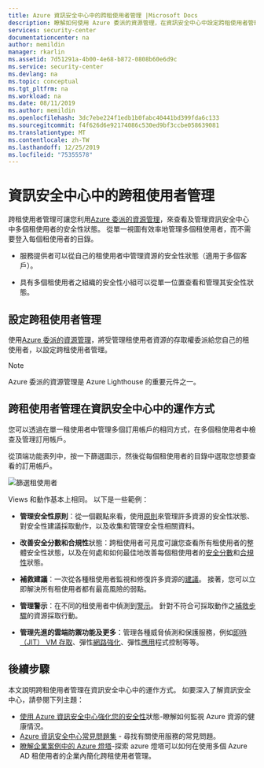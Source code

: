 ```yaml
---
title: Azure 資訊安全中心中的跨租使用者管理 |Microsoft Docs
description: 瞭解如何使用 Azure 委派的資源管理，在資訊安全中心中設定跨租使用者管理來管理多個租使用者的安全性狀態。
services: security-center
documentationcenter: na
author: memildin
manager: rkarlin
ms.assetid: 7d51291a-4b00-4e68-b872-0808b60e6d9c
ms.service: security-center
ms.devlang: na
ms.topic: conceptual
ms.tgt_pltfrm: na
ms.workload: na
ms.date: 08/11/2019
ms.author: memildin
ms.openlocfilehash: 3dc7ebe224f1edb1b0fabc40441bd399fda6c133
ms.sourcegitcommit: f4f626d6e92174086c530ed9bf3ccbe058639081
ms.translationtype: MT
ms.contentlocale: zh-TW
ms.lasthandoff: 12/25/2019
ms.locfileid: "75355578"
---
```

# <a name="cross-tenant-management-in-security-center"></a>資訊安全中心中的跨租使用者管理

跨租使用者管理可讓您利用[Azure 委派的資源管理](../lighthouse/concepts/azure-delegated-resource-management.md)，來查看及管理資訊安全中心中多個租使用者的安全性狀態。 從單一視圖有效率地管理多個租使用者，而不需要登入每個租使用者的目錄。

- 服務提供者可以從自己的租使用者中管理資源的安全性狀態（適用于多個客戶）。

- 具有多個租使用者之組織的安全性小組可以從單一位置查看和管理其安全性狀態。

## <a name="set-up-cross-tenant-management"></a>設定跨租使用者管理

使用[Azure 委派的資源管理](../lighthouse/concepts/azure-delegated-resource-management.md)，將受管理租使用者資源的存取權委派給您自己的租使用者，以設定跨租使用者管理。

> [!NOTE]
> Azure 委派的資源管理是 Azure Lighthouse 的重要元件之一。

## <a name="how-does-cross-tenant-management-work-in-security-center"></a>跨租使用者管理在資訊安全中心中的運作方式

您可以透過在單一租使用者中管理多個訂用帳戶的相同方式，在多個租使用者中檢查及管理訂用帳戶。

從頂端功能表列中，按一下篩選圖示，然後從每個租使用者的目錄中選取您想要查看的訂用帳戶。

  ![篩選租使用者](./media/security-center-cross-tenant-management/cross-tenant-filter.png)

Views 和動作基本上相同。 以下是一些範例：

- **管理安全性原則**：從一個觀點來看，使用[原則](tutorial-security-policy.md)來管理許多資源的安全性狀態、對安全性建議採取動作，以及收集和管理安全性相關資料。
- **改善安全分數和合規性**狀態：跨租使用者可見度可讓您查看所有租使用者的整體安全性狀態，以及在何處和如何最佳地改善每個租使用者的[安全分數](security-center-secure-score.md)和[合規性](security-center-compliance-dashboard.md)狀態。
- **補救建議**：一次從各種租使用者監視和修復許多資源的[建議](security-center-recommendations.md)。 接著，您可以立即解決所有租使用者都有最高風險的弱點。
- **管理警示**：在不同的租使用者中偵測到[警示](security-center-alerts-overview.md)。 針對不符合可採取動作之[補救步驟](security-center-managing-and-responding-alerts.md)的資源採取行動。

- **管理先進的雲端防禦功能及更多**：管理各種威脅偵測和保護服務，例如[即時（JIT） VM 存取](security-center-just-in-time.md)、彈性[網路強化](security-center-adaptive-network-hardening.md)、彈性[應用](security-center-adaptive-application.md)程式控制等等。
 
## <a name="next-steps"></a>後續步驟
本文說明跨租使用者管理在資訊安全中心中的運作方式。 如要深入了解資訊安全中心，請參閱下列主題：

* [使用 Azure 資訊安全中心強化您的安全性](security-center-monitoring.md)狀態-瞭解如何監視 Azure 資源的健康情況。
* [Azure 資訊安全中心常見問題集](security-center-faq.md) - 尋找有關使用服務的常見問題。
* [瞭解企業案例中的 Azure 燈塔](https://docs.microsoft.com/azure/lighthouse/concepts/enterprise)-探索 azure 燈塔可以如何在使用多個 Azure AD 租使用者的企業內簡化跨租使用者管理。